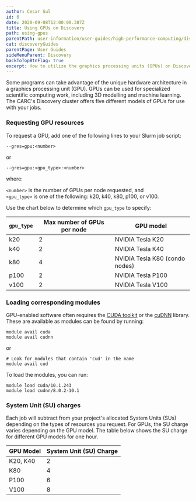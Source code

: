 ```yaml
---
author: Cesar Sul
id: 6
date: 2020-09-08T12:00:00.387Z
title: Using GPUs on Discovery
path: using-gpus
parentPath: user-information/user-guides/high-performance-computing/discovery
cat: discoveryGuides
parentPage: User Guides
sideMenuParent: Discovery
backToTopBtnFlag: true
excerpt: How to utilize the graphics processing units (GPUs) on Discovery.
---
```


Some programs can take advantage of the unique hardware architecture in a graphics processing unit (GPU). GPUs can be used for specialized scientific computing work, including 3D modelling and machine learning. The CARC's Discovery cluster offers five different models of GPUs for use with your jobs.

### Requesting GPU resources

To request a GPU, add one of the following lines to your Slurm job script:

```
--gres=gpu:<number>
```
or

```
--gres=gpu:<gpu_type>:<number>
```

where:

`<number>` is the number of GPUs per node requested, and  
`<gpu_type>` is one of the following: k20, k40, k80, p100, or v100.

Use the chart below to determine which `gpu_type` to specify:

|`gpu_type` 	|Max number of GPUs per node 	|GPU model|
|---|---|---|
|k20 	|2| NVIDIA Tesla K20 |
|k40 	|2| NVIDIA Tesla K40 |
|k80 	|4| NVIDIA Tesla K80 (condo nodes) |
|p100 	|2| NVIDIA Tesla P100 |
|v100 	|2| NVIDIA Tesla V100 |

### Loading corresponding modules

GPU-enabled software often requires the [CUDA toolkit](https://developer.nvidia.com/cuda-toolkit) or the [cuDNN](https://developer.nvidia.com/cudnn) library. These are available as modules can be found by running:

```
module avail cuda
module avail cudnn
```

or

```
# Look for modules that contain 'cud' in the name
module avail cud
```

To load the modules, you can run:

```
module load cuda/10.1.243
module load cudnn/8.0.2-10.1
```

### System Unit (SU) charges

Each job will subtract from your project's allocated System Units (SUs) depending on the types of resources you request. For GPUs, the SU charge varies depending on the GPU model. The table below shows the SU charge for different GPU models for one hour.

| GPU Model | System Unit (SU) Charge |
|-----------|-------------------------|
| K20, K40  | 2                       |
| K80       | 4                       |
| P100      | 6                       |
| V100      | 8                       |